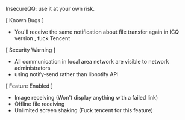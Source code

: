 InsecureQQ: use it at your own risk.

[ Known Bugs ]
* You'll receive the same notification about file transfer again in ICQ version , fuck Tencent

[ Security Warning ]
* All communication in local area network are visible to network administrators
* using notify-send rather than libnotify API 

[ Feature Enabled ]
* Image receiving (Won't display anything with a failed link)
* Offline file receiving
* Unlimited screen shaking (Fuck tencent for this feature)
